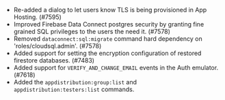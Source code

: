 - Re-added a dialog to let users know TLS is being provisioned in App Hosting. (#7595)
- Improved Firebase Data Connect postgres security by granting fine grained SQL privileges to the users the need it. (#7578)
- Removed `dataconnect:sql:migrate` command hard dependency on 'roles/cloudsql.admin'. (#7578)
- Added support for setting the encryption configuration of restored firestore databases. (#7483)
- Added support for `VERIFY_AND_CHANGE_EMAIL` events in the Auth emulator. (#7618)
- Added the `appdistribution:group:list` and `appdistribution:testers:list` commands.
